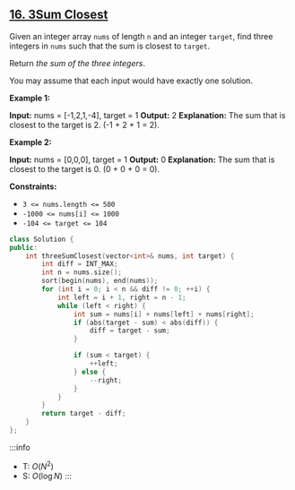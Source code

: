 ## [16\. 3Sum Closest](https://leetcode.com/problems/3sum-closest/)

Given an integer array `nums` of length `n` and an integer `target`, find three integers in `nums` such that the sum is closest to `target`.

Return _the sum of the three integers_.

You may assume that each input would have exactly one solution.

**Example 1:**

**Input:** nums = \[-1,2,1,-4\], target = 1
**Output:** 2
**Explanation:** The sum that is closest to the target is 2. (-1 + 2 + 1 = 2).

**Example 2:**

**Input:** nums = \[0,0,0\], target = 1
**Output:** 0
**Explanation:** The sum that is closest to the target is 0. (0 + 0 + 0 = 0).

**Constraints:**

- `3 <= nums.length <= 500`
- `-1000 <= nums[i] <= 1000`
- `-104 <= target <= 104`

```cpp
class Solution {
public:
    int threeSumClosest(vector<int>& nums, int target) {
        int diff = INT_MAX;
        int n = nums.size();
        sort(begin(nums), end(nums));
        for (int i = 0; i < n && diff != 0; ++i) {
            int left = i + 1, right = n - 1;
            while (left < right) {
                int sum = nums[i] + nums[left] + nums[right];
                if (abs(target - sum) < abs(diff)) {
                    diff = target - sum;
                }

                if (sum < target) {
                    ++left;
                } else {
                    --right;
                }
            }
        }
        return target - diff;
    }
};
```

:::info
- T: $O(N^2)$
- S: $O(\log N)$
:::
